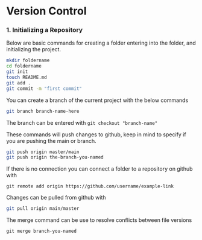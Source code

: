 # Version Control
### 1. Initializing a Repository


Below are basic commands for creating a folder entering into the folder, and initializing the project.
```bash
mkdir foldername
cd foldername
git init
touch README.md 
git add .
git commit -m "first commit"
```
You can create a branch of the current project with the below commands
```bash
git branch branch-name-here
```
The branch can be entered with ```git checkout "branch-name"```

These commands will push changes to github, keep in mind to specify if you are pushing the main or branch.
```bash
git push origin master/main
git push origin the-branch-you-named
```
If there is no connection you can connect a folder to a repository on github with 
```
git remote add origin https://github.com/username/example-link
```

Changes can be pulled from github with 
```bash
git pull origin main/master
```

The merge command can be use to resolve conflicts between file versions
```
git merge branch-you-named
```